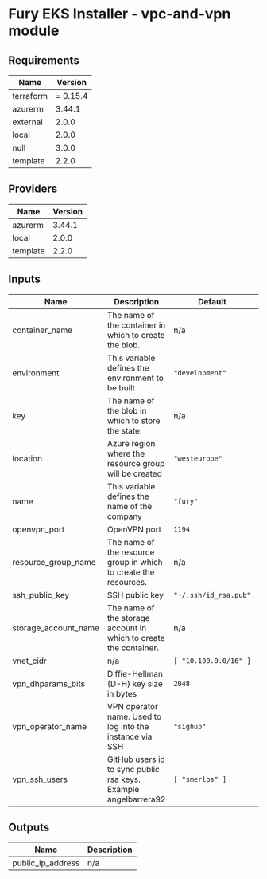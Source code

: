 <!-- BEGIN_TF_DOCS -->

# Fury EKS Installer - vpc-and-vpn module

<!-- <KFD-DOCS> -->

## Requirements

| Name | Version |
|------|---------|
| terraform | = 0.15.4 |
| azurerm | 3.44.1 |
| external | 2.0.0 |
| local | 2.0.0 |
| null | 3.0.0 |
| template | 2.2.0 |

## Providers

| Name | Version |
|------|---------|
| azurerm | 3.44.1 |
| local | 2.0.0 |
| template | 2.2.0 |

## Inputs

| Name | Description | Default | Required |
|------|-------------|---------|:--------:|
| container\_name | The name of the container in which to create the blob. | n/a | yes |
| environment | This variable defines the environment to be built | `"development"` | no |
| key | The name of the blob in which to store the state. | n/a | yes |
| location | Azure region where the resource group will be created | `"westeurope"` | no |
| name | This variable defines the name of the company | `"fury"` | no |
| openvpn\_port | OpenVPN port | `1194` | no |
| resource\_group\_name | The name of the resource group in which to create the resources. | n/a | yes |
| ssh\_public\_key | SSH public key | `"~/.ssh/id_rsa.pub"` | no |
| storage\_account\_name | The name of the storage account in which to create the container. | n/a | yes |
| vnet\_cidr | n/a | ```[ "10.100.0.0/16" ]``` | no |
| vpn\_dhparams\_bits | Diffie-Hellman (D-H) key size in bytes | `2048` | no |
| vpn\_operator\_name | VPN operator name. Used to log into the instance via SSH | `"sighup"` | no |
| vpn\_ssh\_users | GitHub users id to sync public rsa keys. Example angelbarrera92 | ```[ "smerlos" ]``` | no |

## Outputs

| Name | Description |
|------|-------------|
| public\_ip\_address | n/a |


<!-- </KFD-DOCS> -->
<!-- END_TF_DOCS -->